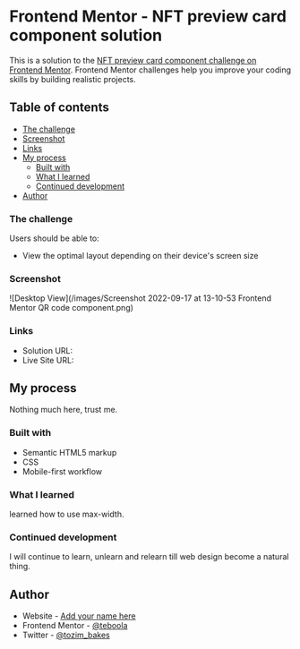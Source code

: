 # Frontend Mentor - NFT preview card component solution

This is a solution to the [NFT preview card component challenge on Frontend Mentor](https://www.frontendmentor.io/challenges/nft-preview-card-component-SbdUL_w0U). Frontend Mentor challenges help you improve your coding skills by building realistic projects.

## Table of contents

- [The challenge](#the-challenge)
- [Screenshot](#screenshot)
- [Links](#links)
- [My process](#my-process)
  - [Built with](#built-with)
  - [What I learned](#what-i-learned)
  - [Continued development](#continued-development)
- [Author](#author)


### The challenge

Users should be able to:

- View the optimal layout depending on their device's screen size

### Screenshot

![Desktop View](/images/Screenshot 2022-09-17 at 13-10-53 Frontend Mentor QR code component.png)

### Links

- Solution URL: [](https://github.com/teboola/QR-code-component)
- Live Site URL: [](https://teboola.github.io/QR-code-component/)

## My process
Nothing much here, trust me.

### Built with

- Semantic HTML5 markup
- CSS
- Mobile-first workflow

### What I learned

learned how to use max-width.

### Continued development

I will continue to learn, unlearn and relearn till web design become a natural thing.

## Author

- Website - [Add your name here](https://www.your-site.com)
- Frontend Mentor - [@teboola](https://www.frontendmentor.io/profile/teboola)
- Twitter - [@tozim_bakes](https://twitter.com/tozim_bakes)

